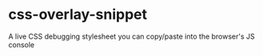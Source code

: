 # css-overlay-snippet
A live CSS debugging stylesheet you can copy/paste into the browser's JS console
